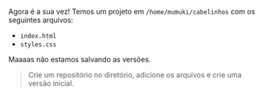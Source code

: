 Agora é a sua vez! Temos um projeto em `/home/mumuki/cabelinhos` com os seguintes arquivos:

* `index.html`
* `styles.css`

Maaaas não estamos salvando as versões.

> Crie um repositório no diretório, adicione os arquivos e crie uma versão inicial.
